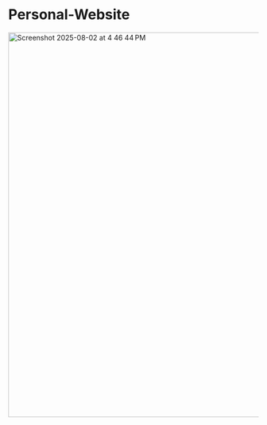 # Personal-Website
<img width="1494" height="775" alt="Screenshot 2025-08-02 at 4 46 44 PM" src="https://github.com/user-attachments/assets/56b70b2f-f77d-4653-a20b-c9a80b999e26" />
